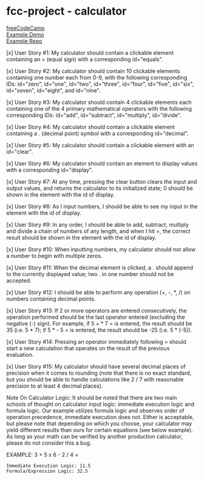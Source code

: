 # fcc-project - calculator

[freeCodeCamp](https://www.freecodecamp.org/learn/front-end-development-libraries/front-end-development-libraries-projects/build-a-javascript-calculator)\
[Example Demo](https://javascript-calculator.freecodecamp.rocks/)\
[Example Repo](https://github.com/freeCodeCamp/demo-projects/tree/main/apps/javascript-calculator)

[x] User Story #1: My calculator should contain a clickable element containing an = (equal sign) with a corresponding id="equals".

[x] User Story #2: My calculator should contain 10 clickable elements containing one number each from 0-9, with the following corresponding IDs: id="zero", id="one", id="two", id="three", id="four", id="five", id="six", id="seven", id="eight", and id="nine".

[x] User Story #3: My calculator should contain 4 clickable elements each containing one of the 4 primary mathematical operators with the following corresponding IDs: id="add", id="subtract", id="multiply", id="divide".

[x] User Story #4: My calculator should contain a clickable element containing a . (decimal point) symbol with a corresponding id="decimal".

[x] User Story #5: My calculator should contain a clickable element with an id="clear".

[x] User Story #6: My calculator should contain an element to display values with a corresponding id="display".

[x] User Story #7: At any time, pressing the clear button clears the input and output values, and returns the calculator to its initialized state; 0 should be shown in the element with the id of display.

[x] User Story #8: As I input numbers, I should be able to see my input in the element with the id of display.

[x] User Story #9: In any order, I should be able to add, subtract, multiply and divide a chain of numbers of any length, and when I hit =, the correct result should be shown in the element with the id of display.

[x] User Story #10: When inputting numbers, my calculator should not allow a number to begin with multiple zeros.

[x] User Story #11: When the decimal element is clicked, a . should append to the currently displayed value; two . in one number should not be accepted.

[x] User Story #12: I should be able to perform any operation (+, -, *, /) on numbers containing decimal points.

[x] User Story #13: If 2 or more operators are entered consecutively, the operation performed should be the last operator entered (excluding the negative (-) sign). For example, if 5 + * 7 = is entered, the result should be 35 (i.e. 5 * 7); if 5 * - 5 = is entered, the result should be -25 (i.e. 5 * (-5)).

[x] User Story #14: Pressing an operator immediately following = should start a new calculation that operates on the result of the previous evaluation.

[x] User Story #15: My calculator should have several decimal places of precision when it comes to rounding (note that there is no exact standard, but you should be able to handle calculations like 2 / 7 with reasonable precision to at least 4 decimal places).

Note On Calculator Logic: It should be noted that there are two main schools of thought on calculator input logic: immediate execution logic and formula logic. Our example utilizes formula logic and observes order of operation precedence, immediate execution does not. Either is acceptable, but please note that depending on which you choose, your calculator may yield different results than ours for certain equations (see below example). As long as your math can be verified by another production calculator, please do not consider this a bug.

EXAMPLE: 3 + 5 x 6 - 2 / 4 =

    Immediate Execution Logic: 11.5
    Formula/Expression Logic: 32.5
